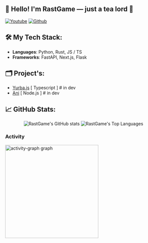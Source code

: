 ## 👋 Hello! I'm RastGame — just a tea lord 🍵

[![Youtube](https://img.shields.io/youtube/channel/subscribers/UCjjORUuuG7UqnkH7Fr440tA)](https://youtube.com/channel/UCjjORUuuG7UqnkH7Fr440tA) 
[![Github](https://img.shields.io/github/followers/rastgame?label=Follow&style=social)](https://github.com/rastgame) 

## 🛠 My Tech Stack:
- **Languages**: Python, Rust, JS / TS
- **Frameworks**: FastAPI, Next.js, Flask

## 🗂️ Project's:
  - [Yurba.js](https://yurba.js.org) [ Typescript ]  # in dev
  - [Ani](https://ani.pp.ua) [ Node.js ] # in dev
  
## 📈 GitHub Stats:

<p align="center">
  <img src="https://github-readme-stats.vercel.app/api?username=rastgame&show_icons=true&theme=radical" alt="RastGame's GitHub stats" />
  <img src="https://github-readme-stats.vercel.app/api/top-langs/?username=rastgame&layout=compact&theme=radical" alt="RastGame's Top Languages"/>
</p>

### Activity
<img src="https://github-readme-activity-graph.vercel.app/graph?username=rastgame&radius=16&theme=react&area=true&order=5" height="300" alt="activity-graph graph"  />
